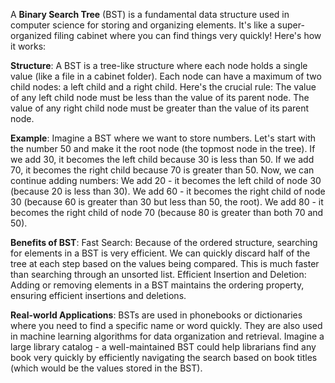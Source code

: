 A **Binary Search Tree** (BST) is a fundamental data structure used in computer science for storing and organizing elements. It's like a super-organized filing cabinet where you can find things very quickly! Here's how it works:

**Structure**:
A BST is a tree-like structure where each node holds a single value (like a file in a cabinet folder).
Each node can have a maximum of two child nodes: a left child and a right child.
Here's the crucial rule:
The value of any left child node must be less than the value of its parent node.
The value of any right child node must be greater than the value of its parent node.

**Example**:
Imagine a BST where we want to store numbers. Let's start with the number 50 and make it the root node (the topmost node in the tree).
If we add 30, it becomes the left child because 30 is less than 50.
If we add 70, it becomes the right child because 70 is greater than 50.
Now, we can continue adding numbers:
We add 20 - it becomes the left child of node 30 (because 20 is less than 30).
We add 60 - it becomes the right child of node 30 (because 60 is greater than 30 but less than 50, the root).
We add 80 - it becomes the right child of node 70 (because 80 is greater than both 70 and 50).

**Benefits of BST**:
Fast Search: Because of the ordered structure, searching for elements in a BST is very efficient. We can quickly discard half of the tree at each step based on the values being compared. This is much faster than searching through an unsorted list.
Efficient Insertion and Deletion: Adding or removing elements in a BST maintains the ordering property, ensuring efficient insertions and deletions.

**Real-world Applications**:
BSTs are used in phonebooks or dictionaries where you need to find a specific name or word quickly.
They are also used in machine learning algorithms for data organization and retrieval.
Imagine a large library catalog - a well-maintained BST could help librarians find any book very quickly by efficiently navigating the search based on book titles (which would be the values stored in the BST).
